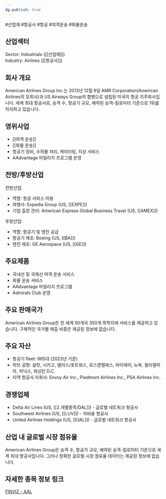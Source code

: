 ```yaml
---
dg-publish: true
---
```

#산업재 #항공사 #항공 #여객운송 #화물운송

## 산업섹터

Sector: Industrials ([[산업재]])  
Industry: Airlines ([[항공사]])

## 회사 개요

American Airlines Group Inc.는 2013년 12월 9일 AMR Corporation(American Airlines의 모회사)과 US Airways Group의 합병으로 설립된 미국의 항공 지주회사입니다. 세계 최대 항공사로, 승객 수, 항공기 규모, 예약된 승객-킬로미터 기준으로 1위를 차지하고 있습니다.

## 영위사업

- [[여객 운송]]
- [[화물 운송]]
- 항공기 정비, 수하물 처리, 케이터링, 지상 서비스
- AAdvantage 마일리지 프로그램 운영

## 전방/후방산업

전방산업:

- 역할: 항공 서비스 이용
- 여행사: Expedia Group (US, [[EXPE]])
- 기업 출장 관리: American Express Global Business Travel (US, [[AMEX]])

후방산업:

- 역할: 항공기 및 엔진 공급
- 항공기 제조: Boeing (US, [[BA]])
- 엔진 제조: GE Aerospace (US, [[GE]])

## 주요제품

- 국내선 및 국제선 여객 운송 서비스
- 화물 운송 서비스
- AAdvantage 마일리지 프로그램
- Admirals Club 운영

## 주요 판매국가

American Airlines Group은 전 세계 50개국 350개 목적지에 서비스를 제공하고 있습니다. 구체적인 국가별 매출 비중은 제공된 정보에 없습니다.

## 주요 자산

- 항공기 fleet: 965대 (2023년 기준)
- 허브 공항: 샬럿, 시카고, 댈러스/포트워스, 로스앤젤레스, 마이애미, 뉴욕, 필라델피아, 피닉스, 워싱턴 D.C.
- 지역 항공사 자회사: Envoy Air Inc., Piedmont Airlines Inc., PSA Airlines Inc.

## 경쟁업체

- Delta Air Lines (US, [[2.개별종목/DAL]]) - 글로벌 네트워크 항공사
- Southwest Airlines (US, [[LUV]]) - 저비용 항공사
- United Airlines Holdings (US, [[UAL]]) - 글로벌 네트워크 항공사

## 산업 내 글로벌 시장 점유율

American Airlines Group은 승객 수, 항공기 규모, 예약된 승객-킬로미터 기준으로 세계 최대 항공사입니다. 그러나 정확한 글로벌 시장 점유율 데이터는 제공된 정보에 없습니다.

## 자세한 종목 정보 링크

[FINVIZ - AAL](https://finviz.com/quote.ashx?t=AAL)